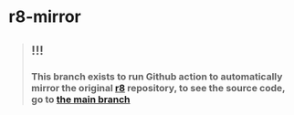 # r8-mirror

> ## !!!
> ### This branch exists to run Github action to automatically mirror the original [r8](https://r8.googlesource.com/r8) repository, to see the source code, go to [the main branch](../../tree/main)
